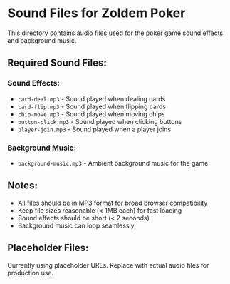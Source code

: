 # Sound Files for Zoldem Poker

This directory contains audio files used for the poker game sound effects and background music.

## Required Sound Files:

### Sound Effects:
- `card-deal.mp3` - Sound played when dealing cards
- `card-flip.mp3` - Sound played when flipping cards  
- `chip-move.mp3` - Sound played when moving chips
- `button-click.mp3` - Sound played when clicking buttons
- `player-join.mp3` - Sound played when a player joins

### Background Music:
- `background-music.mp3` - Ambient background music for the game

## Notes:
- All files should be in MP3 format for broad browser compatibility
- Keep file sizes reasonable (< 1MB each) for fast loading
- Sound effects should be short (< 2 seconds)
- Background music can loop seamlessly

## Placeholder Files:
Currently using placeholder URLs. Replace with actual audio files for production use.